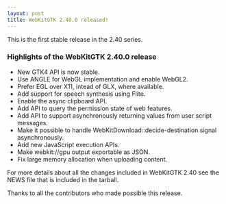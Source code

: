 ```yaml
---
layout: post
title: WebKitGTK 2.40.0 released!
---
```


This is the first stable release in the 2.40 series.

### Highlights of the WebKitGTK 2.40.0 release

 - New GTK4 API is now stable.
 - Use ANGLE for WebGL implementation and enable WebGL2.
 - Prefer EGL over X11, intead of GLX, where available.
 - Add support for speech synthesis using Flite.
 - Enable the async clipboard API.
 - Add API to query the permission state of web features.
 - Add API to support asynchronously returning values from user script messages.
 - Make it possible to handle WebKitDownload::decide-destination signal asynchronously.
 - Add new JavaScript execution APIs.
 - Make webkit://gpu output exportable as JSON.
 - Fix large memory allocation when uploading content.

For more details about all the changes included in WebKitGTK 2.40 see
the NEWS file that is included in the tarball.

Thanks to all the contributors who made possible this release.